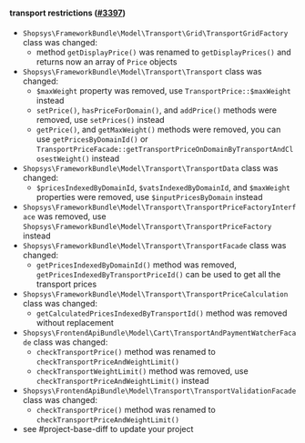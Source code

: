 #### transport restrictions ([#3397](https://github.com/shopsys/shopsys/pull/3397))

-   `Shopsys\FrameworkBundle\Model\Transport\Grid\TransportGridFactory` class was changed:
    -   method `getDisplayPrice()` was renamed to `getDisplayPrices()` and returns now an array of `Price` objects
-   `Shopsys\FrameworkBundle\Model\Transport\Transport` class was changed:
    -   `$maxWeight` property was removed, use `TransportPrice::$maxWeight` instead
    -   `setPrice()`, `hasPriceForDomain()`, and `addPrice()` methods were removed, use `setPrices()` instead
    -   `getPrice()`, and `getMaxWeight()` methods were removed, you can use `getPricesByDomainId()` or `TransportPriceFacade::getTransportPriceOnDomainByTransportAndClosestWeight()` instead
-   `Shopsys\FrameworkBundle\Model\Transport\TransportData` class was changed:
    -   `$pricesIndexedByDomainId`, `$vatsIndexedByDomainId`, and `$maxWeight` properties were removed, use `$inputPricesByDomain` instead
-   `Shopsys\FrameworkBundle\Model\Transport\TransportPriceFactoryInterface` was removed, use `Shopsys\FrameworkBundle\Model\Transport\TransportPriceFactory` instead
-   `Shopsys\FrameworkBundle\Model\Transport\TransportFacade` class was changed:
    -   `getPricesIndexedByDomainId()` method was removed, `getPricesIndexedByTransportPriceId()` can be used to get all the transport prices
-   `Shopsys\FrameworkBundle\Model\Transport\TransportPriceCalculation` class was changed:
    -   `getCalculatedPricesIndexedByTransportId()` method was removed without replacement
-   `Shopsys\FrontendApiBundle\Model\Cart\TransportAndPaymentWatcherFacade` class was changed:
    -   `checkTransportPrice()` method was renamed to `checkTransportPriceAndWeightLimit()`
    -   `checkTransportWeightLimit()` method was removed, use `checkTransportPriceAndWeightLimit()` instead
-   `Shopsys\FrontendApiBundle\Model\Transport\TransportValidationFacade` class was changed:
    -   `checkTransportPrice()` method was renamed to `checkTransportPriceAndWeightLimit()`
-   see #project-base-diff to update your project
